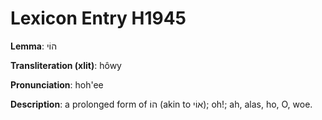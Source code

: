 # Lexicon Entry H1945

**Lemma**: הוֹי

**Transliteration (xlit)**: hôwy

**Pronunciation**: hoh'ee

**Description**:
a prolonged form of הוֹ (akin to אוֹי); oh!; ah, alas, ho, O, woe.
